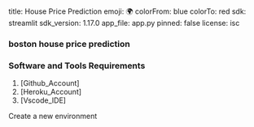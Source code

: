 title: House Price Prediction
emoji: 🌍
colorFrom: blue
colorTo: red
sdk: streamlit
sdk_version: 1.17.0
app_file: app.py
pinned: false
license: isc



### boston house price prediction

### Software and Tools Requirements

1. [Github_Account]
2. [Heroku_Account]
3. [Vscode_IDE]


Create a new environment 


